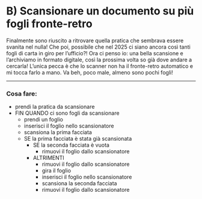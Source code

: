 # B) Scansionare un documento su più fogli fronte-retro

Finalmente sono riuscito a ritrovare quella pratica che sembrava essere svanita nel nulla! Che poi, possibile che nel 2025 ci siano ancora così tanti fogli di carta in giro per l’ufficio?! Ora ci penso io: una bella scansione e l’archiviamo in formato digitale, così la prossima volta so già dove andare a cercarla! L’unica pecca è che lo scanner non ha il fronte-retro automatico e mi tocca farlo a mano. Va beh, poco male, almeno sono pochi fogli!

---

### Cosa fare:
- prendi la pratica da scansionare
- FIN QUANDO ci sono fogli da scansionare
    - prendi un foglio
    - inserisci il foglio nello scansionatore
    - scansiona la prima facciata
    - SE la prima facciata è stata già scansionata
        - SE la seconda facciata è vuota
            - rimuovi il foglio dallo scansionatore
        - ALTRIMENTI
            - rimuovi il foglio dallo scansionatore
            - gira il foglio
            - inserisci il foglio nello scansionatore
            - scansiona la seconda facciata
            - rimuovi il foglio dallo scansionatore
        
        